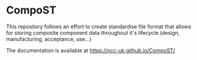 # CompoST
This repository follows an effort to create standardise file format that allows for storing composite component data throughout it's lifecycle (design, manufacturing, acceptance, use...)

The documentation is available at https://ncc-uk.github.io/CompoST/ 